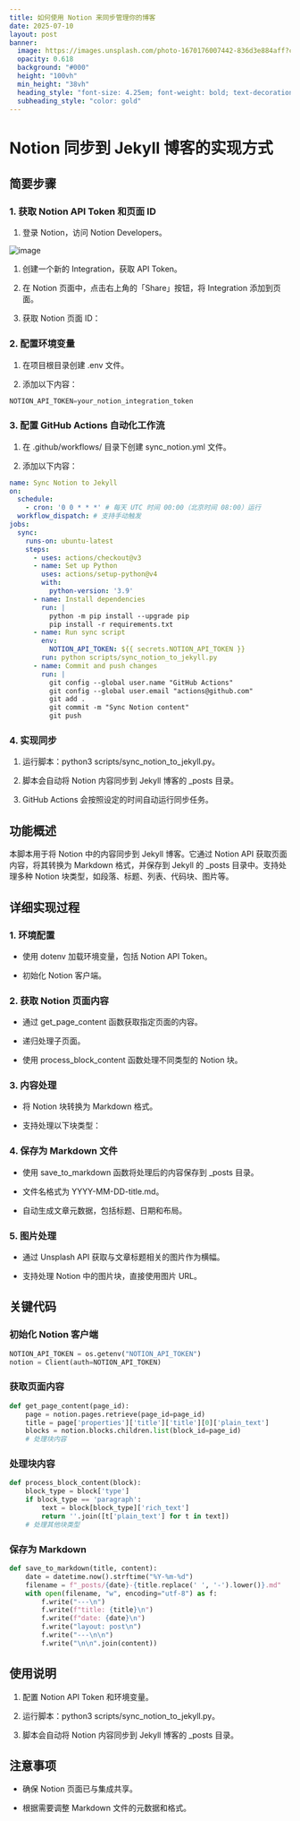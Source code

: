 ```yaml
---
title: 如何使用 Notion 来同步管理你的博客
date: 2025-07-10
layout: post
banner:
  image: https://images.unsplash.com/photo-1670176007442-836d3e884aff?crop=entropy&cs=tinysrgb&fit=max&fm=jpg&ixid=M3w2OTIwMzJ8MHwxfHJhbmRvbXx8fHx8fHx8fDE3NTIxMjkyNjJ8&ixlib=rb-4.1.0&q=80&w=1080
  opacity: 0.618
  background: "#000"
  height: "100vh"
  min_height: "38vh"
  heading_style: "font-size: 4.25em; font-weight: bold; text-decoration: underline"
  subheading_style: "color: gold"
---
```


# Notion 同步到 Jekyll 博客的实现方式

## 简要步骤

### 1. 获取 Notion API Token 和页面 ID

1. 登录 Notion，访问 Notion Developers。

![image](https://prod-files-secure.s3.us-west-2.amazonaws.com/a7a0cc5a-89b9-4cda-8686-1fba0ca52f40/d19c1afe-dea5-4312-9333-786b0ba83054/image.png?X-Amz-Algorithm=AWS4-HMAC-SHA256&X-Amz-Content-Sha256=UNSIGNED-PAYLOAD&X-Amz-Credential=ASIAZI2LB4662S5AZ22X%2F20250710%2Fus-west-2%2Fs3%2Faws4_request&X-Amz-Date=20250710T063422Z&X-Amz-Expires=3600&X-Amz-Security-Token=IQoJb3JpZ2luX2VjEK7%2F%2F%2F%2F%2F%2F%2F%2F%2F%2FwEaCXVzLXdlc3QtMiJIMEYCIQD%2FI03aiCSq0O0hG8McmEyBG0WI%2B5Dml9arnzD5ohzcygIhAJPPMtnCa8mYdAcH6kEEVAJMjSyYrDsBo9vBEOGXZG%2BVKogECLf%2F%2F%2F%2F%2F%2F%2F%2F%2F%2FwEQABoMNjM3NDIzMTgzODA1IgwAUtB1O%2FzGU%2F2zPjkq3APCagGpna%2FM2o0qykZG6FJUg4tAuyjLP%2B60REXye4IdeROXYRtqfgDPIej49y5kg9zV4EYLmAR4IdIncxZYFHPnPMDXYLoMDE%2F%2FuII0Jg5DH4ozImL%2FQ4bvZlcj9kOExaar0S6bXvqOVY%2FUNRw4nL%2FHbapFRsHsVXmJIU7QSDRVYVAe%2FlqsZ%2FpbcNCgS39HiMwukQTdcJ%2FAGJAKKL5uSvrGJIEf3cRMgVzpV8jh7X9lVxGpg8GoMTRjwW%2BIYQpLyUp6m1rOs5SQ9uL6tSesLjWRpokbX2ylWdCRTFgoYluBOaPE7rGh0aUEoV1gupd6NRWVUcu1myGkEWaoygdy12cgNuScgRB6Ba35iXEu%2BO%2B1drW1vG1H31TUZwU6ljGrg3GE2Yy15qJb550O4Gj2PlYGeS%2BxX9Xd%2Bi3Ki6f6Be3uKCoGXxLnymadtAQt4sdcql5ScTd0PaA5mtumFdX6O0vYUHFdSc6AFWizxdXzGpAeWPbAbpiFRR6Kdi7Fl%2FlcIskNSymxQWl845%2FZct8XuygpdQB1R8wT5kgxKbLj9fTqunG2DYW9%2F9jXoxZ2nrUKnDT2iV0FaOdn9xkEVprHQdVeW8VTj0omROpSS1pIAAchOYQBzIAxQ4DG8L5ZmTDlqb3DBjqkAYp%2Bz06bzL7GRR%2Fq9gRRwSkt1GGQqueBXUsdYMtcghclklKBL2bbdICNEbPZPQVuNeh1BrJmq6CpN%2FA5iwyOH%2FV0Hr3MBMSskdZv2GfjoC1JE5SCLLkV%2BwFBMgd9fhr82bnYM0erQQJq5UdiZmxMe0Hr%2FJjNP6wN%2Bpp%2BsqNpMAz9f672qtHEpYZ58KoWLvrWGh0x1rJeh0KthPRzZuljaWJORh6I&X-Amz-Signature=f6fb3b9e3e2ba0802ef26e57ac0190e6eceb14cc1ffb26954526df81eba1635c&X-Amz-SignedHeaders=host&x-amz-checksum-mode=ENABLED&x-id=GetObject)

1. 创建一个新的 Integration，获取 API Token。

1. 在 Notion 页面中，点击右上角的「Share」按钮，将 Integration 添加到页面。

1. 获取 Notion 页面 ID：


### 2. 配置环境变量

1. 在项目根目录创建 .env 文件。

1. 添加以下内容：

```javascript
NOTION_API_TOKEN=your_notion_integration_token
```

### 3. 配置 GitHub Actions 自动化工作流

1. 在 .github/workflows/ 目录下创建 sync_notion.yml 文件。

1. 添加以下内容：

```yaml
name: Sync Notion to Jekyll
on:
  schedule:
    - cron: '0 0 * * *' # 每天 UTC 时间 00:00（北京时间 08:00）运行
  workflow_dispatch: # 支持手动触发
jobs:
  sync:
    runs-on: ubuntu-latest
    steps:
      - uses: actions/checkout@v3
      - name: Set up Python
        uses: actions/setup-python@v4
        with:
          python-version: '3.9'
      - name: Install dependencies
        run: |
          python -m pip install --upgrade pip
          pip install -r requirements.txt
      - name: Run sync script
        env:
          NOTION_API_TOKEN: ${{ secrets.NOTION_API_TOKEN }}
        run: python scripts/sync_notion_to_jekyll.py
      - name: Commit and push changes
        run: |
          git config --global user.name "GitHub Actions"
          git config --global user.email "actions@github.com"
          git add .
          git commit -m "Sync Notion content"
          git push
```

### 4. 实现同步

1. 运行脚本：python3 scripts/sync_notion_to_jekyll.py。

1. 脚本会自动将 Notion 内容同步到 Jekyll 博客的 _posts 目录。

1. GitHub Actions 会按照设定的时间自动运行同步任务。

## 功能概述

本脚本用于将 Notion 中的内容同步到 Jekyll 博客。它通过 Notion API 获取页面内容，将其转换为 Markdown 格式，并保存到 Jekyll 的 _posts 目录中。支持处理多种 Notion 块类型，如段落、标题、列表、代码块、图片等。

## 详细实现过程

### 1. 环境配置

- 使用 dotenv 加载环境变量，包括 Notion API Token。

- 初始化 Notion 客户端。

### 2. 获取 Notion 页面内容

- 通过 get_page_content 函数获取指定页面的内容。

- 递归处理子页面。

- 使用 process_block_content 函数处理不同类型的 Notion 块。

### 3. 内容处理

- 将 Notion 块转换为 Markdown 格式。

- 支持处理以下块类型：


### 4. 保存为 Markdown 文件

- 使用 save_to_markdown 函数将处理后的内容保存到 _posts 目录。

- 文件名格式为 YYYY-MM-DD-title.md。

- 自动生成文章元数据，包括标题、日期和布局。

### 5. 图片处理

- 通过 Unsplash API 获取与文章标题相关的图片作为横幅。

- 支持处理 Notion 中的图片块，直接使用图片 URL。

## 关键代码

### 初始化 Notion 客户端

```python
NOTION_API_TOKEN = os.getenv("NOTION_API_TOKEN")
notion = Client(auth=NOTION_API_TOKEN)
```

### 获取页面内容

```python
def get_page_content(page_id):
    page = notion.pages.retrieve(page_id=page_id)
    title = page['properties']['title']['title'][0]['plain_text']
    blocks = notion.blocks.children.list(block_id=page_id)
    # 处理块内容
```

### 处理块内容

```python
def process_block_content(block):
    block_type = block['type']
    if block_type == 'paragraph':
        text = block[block_type]['rich_text']
        return ''.join([t['plain_text'] for t in text])
    # 处理其他块类型
```

### 保存为 Markdown

```python
def save_to_markdown(title, content):
    date = datetime.now().strftime("%Y-%m-%d")
    filename = f"_posts/{date}-{title.replace(' ', '-').lower()}.md"
    with open(filename, "w", encoding="utf-8") as f:
        f.write("---\n")
        f.write(f"title: {title}\n")
        f.write(f"date: {date}\n")
        f.write("layout: post\n")
        f.write("---\n\n")
        f.write("\n\n".join(content))
```

## 使用说明

1. 配置 Notion API Token 和环境变量。

1. 运行脚本：python3 scripts/sync_notion_to_jekyll.py。

1. 脚本会自动将 Notion 内容同步到 Jekyll 博客的 _posts 目录。

## 注意事项

- 确保 Notion 页面已与集成共享。

- 根据需要调整 Markdown 文件的元数据和格式。